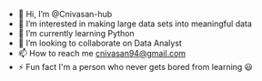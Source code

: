 - 👋 Hi, I’m @Cnivasan-hub
- 👀 I’m interested in making large data sets into meaningful data
- 🌱 I’m currently learning Python
- 💞️ I’m looking to collaborate on Data Analyst
- 📫 How to reach me cnivasan94@gmail.com
- ⚡ Fun fact  I'm a person who never gets bored from learning 😃

<!---
Cnivasan-hub/Cnivasan-hub is a ✨ special ✨ repository because its `README.md` (this file) appears on your GitHub profile.
You can click the Preview link to take a look at your changes.
--->
